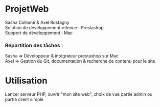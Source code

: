 # ProjetWeb
Sasha Collomé & Axel Rostagny  
Solution de développement retenue : Prestashop  
Support de développement : Mac  
### Répartition des tâches :    
Sasha => Développeur & intégrateur prestashop sur Mac  
Axel => Gestion du Git, documentation & recherche de contenu pour le site  

# Utilisation
Lancer serveur PHP, ouvrir "mon site web", choix de vue partie admin ou partie client simple
